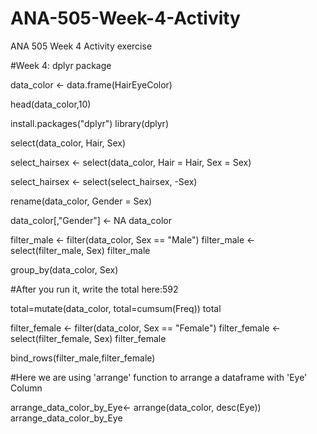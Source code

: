 # ANA-505-Week-4-Activity
ANA 505 Week 4 Activity exercise

#Week 4: dplyr package



data_color <- data.frame(HairEyeColor)



head(data_color,10)



install.packages("dplyr")
library(dplyr)



select(data_color, Hair, Sex)



select_hairsex <- select(data_color, Hair = Hair, Sex = Sex)



select_hairsex <- select(select_hairsex, -Sex)



rename(data_color, Gender = Sex)



data_color[,"Gender"] <- NA
data_color



filter_male <- filter(data_color, Sex == "Male")
filter_male <- select(filter_male, Sex)
filter_male



group_by(data_color, Sex)

#After you run it, write the total here:592

total=mutate(data_color, total=cumsum(Freq))
total



filter_female <- filter(data_color, Sex == "Female")
filter_female <- select(filter_female, Sex)
filter_female



bind_rows(filter_male,filter_female)


#Here we are using 'arrange' function to arrange a dataframe with 'Eye' Column

arrange_data_color_by_Eye<- arrange(data_color, desc(Eye))
arrange_data_color_by_Eye

